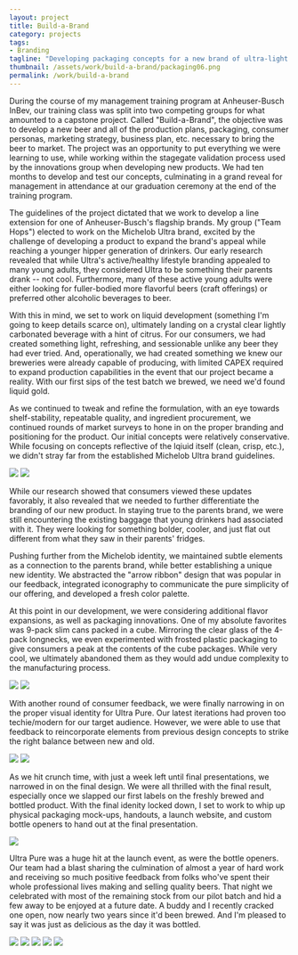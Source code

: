 ```yaml
---
layout: project
title: Build-a-Brand
category: projects
tags:
- Branding
tagline: "Developing packaging concepts for a new brand of ultra-light beer"
thumbnail: /assets/work/build-a-brand/packaging06.png
permalink: /work/build-a-brand
---
```


During the course of my management training program at Anheuser-Busch InBev, our training class was split into two competing groups for what amounted to a capstone project. Called "Build-a-Brand", the objective was to develop a new beer and all of the production plans, packaging, consumer personas, marketing strategy, business plan, etc. necessary to bring the beer to market. The project was an opportunity to put everything we were learning to use, while working within the stagegate validation process used by the innovations group when developing new products. We had ten months to develop and test our concepts, culminating in a grand reveal for management in attendance at our graduation ceremony at the end of the training program.

The guidelines of the project dictated that we work to develop a line extension for one of Anheuser-Busch's flagship brands. My group ("Team Hops") elected to work on the Michelob Ultra brand, excited by the challenge of developing a product to expand the brand's appeal while reaching a younger hipper generation of drinkers. Our early research revealed that while Ultra's active/healthy lifestyle branding appealed to many young adults, they considered Ultra to be something their parents drank -- not cool. Furthermore, many of these active young adults were either looking for fuller-bodied more flavorful beers (craft offerings) or preferred other alcoholic beverages to beer.

With this in mind, we set to work on liquid development (something I'm going to keep details scarce on), ultimately landing on a crystal clear lightly carbonated beverage with a hint of citrus. For our consumers, we had created something light, refreshing, and sessionable unlike any beer they had ever tried. And, operationally, we had created something we knew our breweries were already capable of producing, with limited CAPEX required to expand production capabilities in the event that our project became a reality. With our first sips of the test batch we brewed, we need we'd found liquid gold.

As we continued to tweak and refine the formulation, with an eye towards shelf-stability, repeatable quality, and ingredient procurement, we continued rounds of market surveys to hone in on the proper branding and positioning for the product. Our initial concepts were relatively conservative. While focusing on concepts reflective of the lqiuid itself (clean, crisp, etc.), we didn't stray far from the established Michelob Ultra brand guidelines.

[![](/assets/work/build-a-brand/packaging00.png)](/assets/work/build-a-brand/packaging00.png)
[![](/assets/work/build-a-brand/packaging01.png)](/assets/work/build-a-brand/packaging01.png)

While our research showed that consumers viewed these updates favorably, it also revealed that we needed to further differentiate the branding of our new product. In staying true to the parents brand, we were still encountering the existing baggage that young drinkers had associated with it. They were looking for something bolder, cooler, and just flat out different from what they saw in their parents' fridges.

Pushing further from the Michelob identity, we maintained subtle elements as a connection to the parents brand, while better establishing a unique new identity. We abstracted the "arrow ribbon" design that was popular in our feedback, integrated iconography to communicate the pure simplicity of our offering, and developed a fresh color palette.

At this point in our development, we were considering additional flavor expansions, as well as packaging innovations. One of my absolute favorites was 9-pack slim cans packed in a cube. Mirroring the clear glass of the 4-pack longnecks, we even experimented with frosted plastic packaging to give consumers a peak at the contents of the cube packages. While very cool, we ultimately abandoned them as they would add undue complexity to the manufacturing process.

[![](/assets/work/build-a-brand/packaging02.png)](/assets/work/build-a-brand/packaging02.png)
[![](/assets/work/build-a-brand/packaging03.png)](/assets/work/build-a-brand/packaging03.png)

With another round of consumer feedback, we were finally narrowing in on the proper visual identity for Ultra Pure. Our latest iterations had proven too techie/modern for our target audience. However, we were able to use that feedback to reincorporate elements from previous design concepts to strike the right balance between new and old.

[![](/assets/work/build-a-brand/packaging04.png)](/assets/work/build-a-brand/packaging04.png)
[![](/assets/work/build-a-brand/packaging05.png)](/assets/work/build-a-brand/packaging05.png)

As we hit crunch time, with just a week left until final presentations, we narrowed in on the final design. We were all thrilled with the final result, especially once we slapped our first labels on the freshly brewed and bottled product. With the final idenity locked down, I set to work to whip up physical packaging mock-ups, handouts, a launch website, and custom bottle openers to hand out at the final presentation.

[![](/assets/work/build-a-brand/packaging06.png)](/assets/work/build-a-brand/packaging06.png)

Ultra Pure was a huge hit at the launch event, as were the bottle openers. Our team had a blast sharing the culmination of almost a year of hard work and receiving so much positive feedback from folks who've spent their whole professional lives making and selling quality beers. That night we celebrated with most of the remaining stock from our pilot batch and hid a few away to be enjoyed at a future date. A buddy and I recently cracked one open, now nearly two years since it'd been brewed. And I'm pleased to say it was just as delicious as the day it was bottled.

[![](/assets/work/build-a-brand/launch01.jpg)](/assets/work/build-a-brand/launch01.jpg)
[![](/assets/work/build-a-brand/launch02.jpg)](/assets/work/build-a-brand/launch02.jpg)
[![](/assets/work/build-a-brand/launch03.jpg)](/assets/work/build-a-brand/launch03.jpg)
[![](/assets/work/build-a-brand/launch04.jpg)](/assets/work/build-a-brand/launch04.jpg)
[![](/assets/work/build-a-brand/launch05.jpg)](/assets/work/build-a-brand/launch05.jpg)

